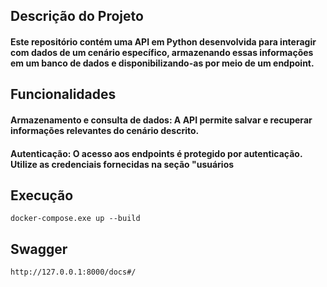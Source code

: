 ## Descrição do Projeto
#### Este repositório contém uma API em Python desenvolvida para interagir com dados de um cenário específico, armazenando essas informações em um banco de dados e disponibilizando-as por meio de um endpoint.

## Funcionalidades
#### Armazenamento e consulta de dados: A API permite salvar e recuperar informações relevantes do cenário descrito.
#### Autenticação: O acesso aos endpoints é protegido por autenticação. Utilize as credenciais fornecidas na seção "usuários

## Execução
`
docker-compose.exe up --build
`
## Swagger

`http://127.0.0.1:8000/docs#/`
